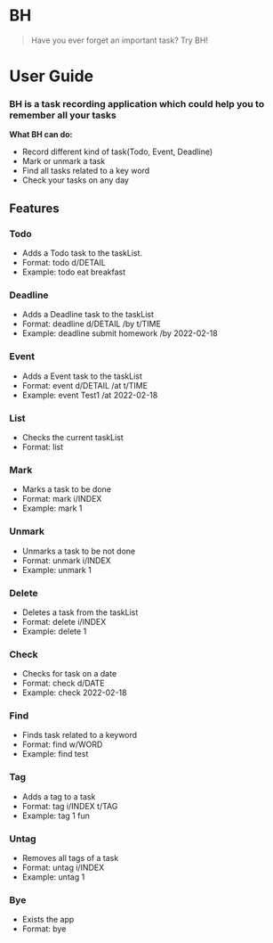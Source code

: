 # BH

> Have you ever forget an important task? Try BH!

# User Guide

### BH is a task recording application which could help you to remember all your tasks

**What BH can do:**
- Record different kind of task(Todo, Event, Deadline)
- Mark or unmark a task
- Find all tasks related to a key word
- Check your tasks on any day


## Features 

### Todo
- Adds a Todo task to the taskList.
- Format: todo d/DETAIL
- Example: todo eat breakfast

### Deadline
- Adds a Deadline task to the taskList
- Format: deadline d/DETAIL /by t/TIME
- Example: deadline submit homework /by 2022-02-18

### Event
- Adds a Event task to the taskList
- Format: event d/DETAIL /at t/TIME
- Example: event Test1 /at 2022-02-18

### List
- Checks the current taskList
- Format: list

### Mark
- Marks a task to be done
- Format: mark i/INDEX
- Example: mark 1

### Unmark
- Unmarks a task to be not done
- Format: unmark i/INDEX
- Example: unmark 1

### Delete
- Deletes a task from the taskList
- Format: delete i/INDEX
- Example: delete 1

### Check
- Checks for task on a date
- Format: check d/DATE
- Example: check 2022-02-18

### Find
- Finds task related to a keyword
- Format: find w/WORD
- Example: find test

### Tag
- Adds a tag to a task
- Format: tag i/INDEX t/TAG
- Example: tag 1 fun

### Untag
- Removes all tags of a task
- Format: untag i/INDEX
- Example: untag 1

### Bye
- Exists the app
- Format: bye
